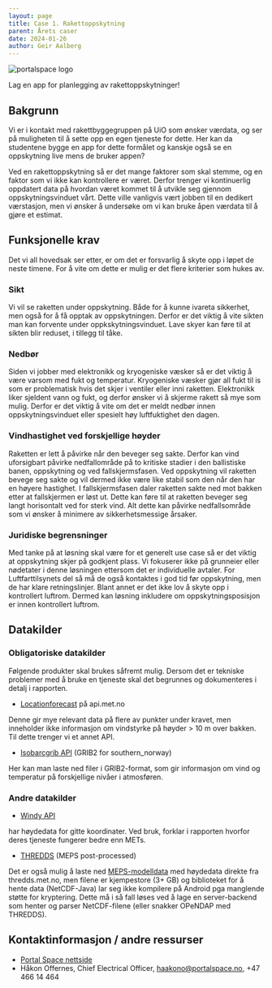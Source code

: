 ```yaml
---
layout: page
title: Case 1. Rakettoppskytning
parent: Årets caser
date: 2024-01-26
author: Geir Aalberg
---
```


![portalspace logo](/images/portalspace.png)

Lag en app for planlegging av rakettoppskytninger!

## Bakgrunn

Vi er i kontakt med rakettbyggegruppen på UiO som ønsker værdata, og ser på
muligheten til å sette opp en egen tjeneste for dette. Her kan da studentene
bygge en app for dette formålet og kanskje også se en oppskytning live mens de
bruker appen?

Ved en rakettoppskytning så er det mange faktorer som skal stemme, og en faktor
som vi ikke kan kontrollere er været. Derfor trenger vi kontinuerlig oppdatert
data på hvordan været kommet til å utvikle seg gjennom oppskytningsvinduet vårt.
Dette ville vanligvis vært jobben til en dedikert værstasjon, men vi ønsker å
undersøke om vi kan bruke åpen værdata til å gjøre et estimat.

## Funksjonelle krav

Det vi all hovedsak ser etter, er om det er forsvarlig å skyte opp i løpet de
neste timene. For å vite om dette er mulig er det flere kriterier som hukes av.

### Sikt

Vi vil se raketten under oppskytning. Både for å kunne ivareta sikkerhet, men
også for å få opptak av oppskytningen. Derfor er det viktig å vite sikten man
kan forvente under oppkskytningsvinduet. Lave skyer kan føre til at sikten blir
reduset, i tillegg til tåke.

### Nedbør

Siden vi jobber med elektronikk og kryogeniske væsker så er det viktig å være
varsom med fukt og temperatur. Kryogeniske væsker gjør all fukt til is som er
problematisk hvis det skjer i ventiler eller inni raketten. Elektronikk liker
sjeldent vann og fukt, og derfor ønsker vi å skjerme rakett så mye som mulig.
Derfor er det viktig å vite om det er meldt nedbør innen oppskytningsvinduet
eller spesielt høy luftfuktighet den dagen.

### Vindhastighet ved forskjellige høyder

Raketten er lett å påvirke når den beveger seg sakte. Derfor kan vind
uforsigbart påvirke nedfallområde på to kritiske stadier i den ballistiske
banen, oppskytning og ved fallskjermsfasen. Ved oppskytning vil raketten bevege
seg sakte og vil dermed ikke være like stabil som den når den har en høyere
hastighet. I fallskjermsfasen daler raketten sakte ned mot bakken etter at
fallskjermen er løst ut. Dette kan føre til at raketten beveger seg langt
horisontalt ved for sterk vind. Alt dette kan påvirke nedfallsområde som vi
ønsker å minimere av sikkerhetsmessige årsaker.

### Juridiske begrensninger

Med tanke på at løsning skal være for et generelt use case så er det viktig at
oppskytning skjer på godkjent plass. Vi fokuserer ikke på grunneier eller
nødetater i denne løsningen ettersom det er individuelle avtaler. For
Luftfarttilsynets del så må de også kontaktes i god tid før oppskytning, men de
har klare retningslinjer. Blant annet er det ikke lov å skyte opp i kontrollert
luftrom. Dermed kan løsning inkludere om oppskytningsposisjon er innen
kontrollert luftrom.

## Datakilder

### Obligatoriske datakilder

Følgende produkter skal brukes såfremt mulig. Dersom det er tekniske problemer
med å bruke en tjeneste skal det begrunnes og dokumenteres i detalj i rapporten.

- [Locationforecast](/intro) på api.met.no

Denne gir mye relevant data på flere av punkter under kravet, men inneholder
ikke informasjon om vindstyrke på høyder > 10 m over bakken. Til dette trenger vi et annet
API.

- [Isobarcgrib API](/api/isobaricgrib) (GRIB2 for southern_norway)

Her kan man laste ned filer i GRIB2-format, som gir informasjon om vind og temperatur
på forskjellige nivåer i atmosføren.

### Andre datakilder

- [Windy API](https://api.windy.com/)

har høydedata for gitte koordinater. Ved bruk, forklar i rapporten hvorfor deres
tjeneste fungerer bedre enn METs.

- [THREDDS](/thredds/) (MEPS post-processed)

Det er også mulig å laste ned
[MEPS-modelldata](https://thredds.met.no/thredds/catalog/metpplatest/catalog.html)
med høydedata direkte fra thredds.met.no, men filene er kjempestore (3+ GB) og
biblioteket for å hente data (NetCDF-Java) lar seg ikke kompilere på Android pga
manglende støtte for kryptering. Dette må i så fall løses ved å lage en
server-backend som henter og parser NetCDF-filene (eller snakker OPeNDAP med
THREDDS).

## Kontaktinformasjon / andre ressurser

- [Portal Space nettside](https://www.portalspace.no/)
- Håkon Offernes, Chief Electrical Officer, <haakono@portalspace.no>, +47 466 14 464
